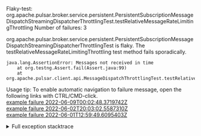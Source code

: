         
Flaky-test: org.apache.pulsar.broker.service.persistent.PersistentSubscriptionMessageDispatchStreamingDispatcherThrottlingTest.testRelativeMessageRateLimitingThrottling
Number of failures: 3

org.apache.pulsar.broker.service.persistent.PersistentSubscriptionMessageDispatchStreamingDispatcherThrottlingTest is flaky. The testRelativeMessageRateLimitingThrottling test method fails sporadically.

```
java.lang.AssertionError: Messages not received in time
	at org.testng.Assert.fail(Assert.java:99)
	at org.apache.pulsar.client.api.MessageDispatchThrottlingTest.testRelativeMessageRateLimitingThrottling(MessageDispatchThrottlingTest.java:1198)
```

Usage tip: To enable automatic navigation to failure message, open the following links with CTRL/CMD-click.  
[example failure 2022-06-09T00:02:48.3719742Z](https://github.com/apache/pulsar/runs/6803763620?check_suite_focus=true#step:10:1553)  
[example failure 2022-06-02T20:03:02.5587310Z](https://github.com/apache/pulsar/runs/6715113007?check_suite_focus=true#step:10:288)  
[example failure 2022-06-01T12:59:49.6095403Z](https://github.com/apache/pulsar/runs/6688903923?check_suite_focus=true#step:10:1552)  


<details>
<summary>Full exception stacktrace</summary>
<code><pre>
java.lang.AssertionError: Messages not received in time
	at org.testng.Assert.fail(Assert.java:99)
	at org.apache.pulsar.client.api.MessageDispatchThrottlingTest.testRelativeMessageRateLimitingThrottling(MessageDispatchThrottlingTest.java:1198)
	at java.base/jdk.internal.reflect.NativeMethodAccessorImpl.invoke0(Native Method)
	at java.base/jdk.internal.reflect.NativeMethodAccessorImpl.invoke(NativeMethodAccessorImpl.java:77)
	at java.base/jdk.internal.reflect.DelegatingMethodAccessorImpl.invoke(DelegatingMethodAccessorImpl.java:43)
	at java.base/java.lang.reflect.Method.invoke(Method.java:568)
	at org.testng.internal.MethodInvocationHelper.invokeMethod(MethodInvocationHelper.java:132)
	at org.testng.internal.InvokeMethodRunnable.runOne(InvokeMethodRunnable.java:45)
	at org.testng.internal.InvokeMethodRunnable.call(InvokeMethodRunnable.java:73)
	at org.testng.internal.InvokeMethodRunnable.call(InvokeMethodRunnable.java:11)
	at java.base/java.util.concurrent.FutureTask.run(FutureTask.java:264)
	at java.base/java.util.concurrent.ThreadPoolExecutor.runWorker(ThreadPoolExecutor.java:1136)
	at java.base/java.util.concurrent.ThreadPoolExecutor$Worker.run(ThreadPoolExecutor.java:635)
	at java.base/java.lang.Thread.run(Thread.java:833)

</pre></code>
</details>

